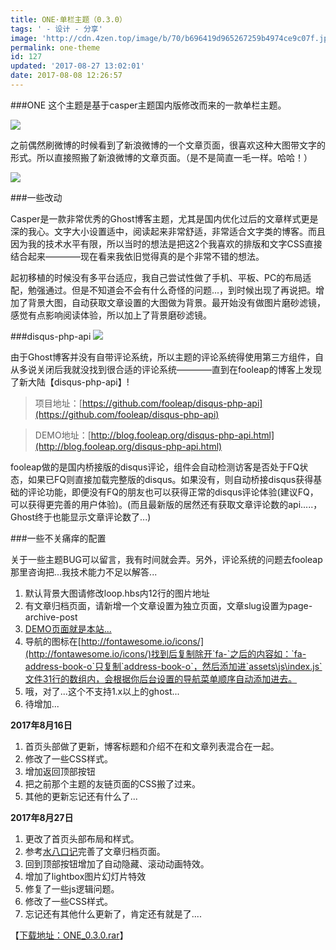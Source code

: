 ```yaml
---
title: ONE·单栏主题（0.3.0）
tags: ' - 设计 - 分享'
image: 'http://cdn.4zen.top/image/b/70/b696419d965267259b4974ce9c07f.jpg'
permalink: one-theme
id: 127
updated: '2017-08-27 13:02:01'
date: 2017-08-08 12:26:57
---
```


###ONE
这个主题是基于casper主题国内版修改而来的一款单栏主题。

![](http://cdn.4zen.top/image/a/ea/418ce1ffa29a0ba2f8090189aa53f.png)

之前偶然刷微博的时候看到了新浪微博的一个文章页面，很喜欢这种大图带文字的形式。所以直接照搬了新浪微博的文章页面。（是不是简直一毛一样。哈哈！）

![](http://cdn.4zen.top/image/8/24/a54cec27dded0dc49b07bcb10b338.png)

###一些改动

Casper是一款非常优秀的Ghost博客主题，尤其是国内优化过后的文章样式更是深的我心。文字大小设置适中，阅读起来非常舒适，非常适合文字类的博客。而且因为我的技术水平有限，所以当时的想法是把这2个我喜欢的排版和文字CSS直接结合起来————现在看来我依旧觉得真的是个非常不错的想法。

起初移植的时候没有多平台适应，我自己尝试性做了手机、平板、PC的布局适配，勉强通过。但是不知道会不会有什么奇怪的问题...，到时候出现了再说把。增加了背景大图，自动获取文章设置的大图做为背景。最开始没有做图片磨砂滤镜，感觉有点影响阅读体验，所以加上了背景磨砂滤镜。

###disqus-php-api
![](http://cdn.4zen.top/image/4/f9/58444855c7147a45fc4b34d50ceb0.png)

由于Ghost博客并没有自带评论系统，所以主题的评论系统得使用第三方组件，自从多说关闭后我就没找到很合适的评论系统————直到在fooleap的博客上发现了新大陆【disqus-php-api】!

>项目地址：[https://github.com/fooleap/disqus-php-api](https://github.com/fooleap/disqus-php-api) 

>DEMO地址：[http://blog.fooleap.org/disqus-php-api.html](http://blog.fooleap.org/disqus-php-api.html)

fooleap做的是国内桥接版的disqus评论，组件会自动检测访客是否处于FQ状态，如果已FQ则直接加载完整版的disqus。如果没有，则自动桥接disqus获得基础的评论功能，即便没有FQ的朋友也可以获得正常的disqus评论体验(建议FQ，可以获得更完善的用户体验)。(而且最新版的居然还有获取文章评论数的api.....，Ghost终于也能显示文章评论数了...)

###一些不关痛痒的配置

关于一些主题BUG可以留言，我有时间就会弄。另外，评论系统的问题去fooleap那里咨询把...我技术能力不足以解答...

1. 默认背景大图请修改loop.hbs内12行的图片地址
2. 有文章归档页面，请新增一个文章设置为独立页面，文章slug设置为page-archive-post
3. [DEMO页面就是本站...](http://www.4zen.top)
4. 导航的图标在[http://fontawesome.io/icons/](http://fontawesome.io/icons/)找到后复制除开`fa-`之后的内容如：`fa-address-book-o`只复制`address-book-o`，然后添加进`assets\js\index.js`文件31行的数组内，会根据你后台设置的导航菜单顺序自动添加进去。
5. 哦，对了...这个不支持1.x以上的ghost...
5. 待增加...

**2017年8月16日**

1. 首页头部做了更新，博客标题和介绍不在和文章列表混合在一起。
2. 修改了一些CSS样式。
3. 增加返回顶部按钮
4. 把之前那个主题的友链页面的CSS搬了过来。
5. 其他的更新忘记还有什么了...

**2017年8月27日**

1. 更改了首页头部布局和样式。
2. 参考[水八口记](https://blog.shuiba.co/archive)完善了文章归档页面。
3. 回到顶部按钮增加了自动隐藏、滚动动画特效。
4. 增加了lightbox图片幻灯片特效
5. 修复了一些js逻辑问题。
6. 修改了一些CSS样式。
7. 忘记还有其他什么更新了，肯定还有就是了....

【[下载地址：ONE_0.3.0.rar](http://cdn.4zen.top/ONE.rar)】